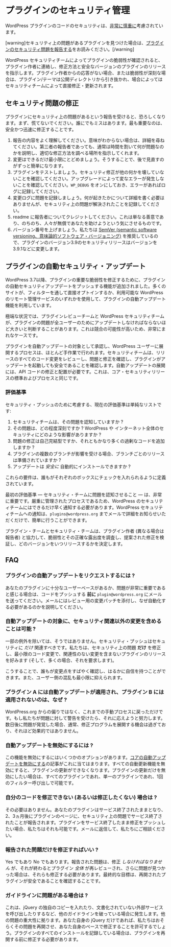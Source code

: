 <!-- 
# Managing Your Plugin's Security
 -->
# プラグインのセキュリティ管理

<!-- 
The security of code in WordPress plugins is taken [very seriously](https://wordpress.org/about/security/).
 -->
WordPress プラグインのコードのセキュリティは、[非常に慎重に](https://wordpress.org/about/security/)考慮されています。

<!-- 
[warning]If you have found a plugin with a security issue, please read [Reporting Plugin Security Issues](https://developer.wordpress.org/plugins/wordpress-org/plugin-security/reporting-plugin-security-issues/).[/warning]
 -->
[warning]セキュリティ上の問題があるプラグインを見つけた場合は、[プラグインのセキュリティ問題を報告する](https://developer.wordpress.org/plugins/wordpress-org/plugin-security/reporting-plugin-security-issues/)をお読みください。[/warning]

<!-- 
When a plugin vulnerability is verified by the WordPress Security Team, they contact the plugin author and direct them as to how to fix and release a secure version of the plugin. If there is a lack of response from the plugin author or if the vulnerability is severe, the plugin/theme is pulled from the public directory, and in some cases, fixed and updated directly by the Security Team.
 -->
WordPress セキュリティチームによってプラグインの脆弱性が確認されると、プラグイン作者に連絡し、修正方法と安全なバージョンのプラグインのリリースを指示します。プラグイン作者からの応答がない場合、または脆弱性が深刻な場合は、プラグイン/テーマは公開ディレクトリから引き抜かれ、場合によってはセキュリティチームによって直接修正・更新されます。

<!-- 
## Fixing Security Issues
 -->
## セキュリティ問題の修正

<!-- 
When you receive a report of security issues in your plugins, it can be terrifying. First, don't panic. Everyone makes mistakes. What matters most is fixing it safely and promptly.
 -->
プラグインにセキュリティ上の問題があるという報告を受けると、恐ろしくなります。まず、慌てないでください。誰にでもミスはあります。最も重要なのは、安全かつ迅速に修正することです。

<!-- 
1. Make sure you understand the report. If you're not sure what it means, ask for details. Even third-party reporters are usually willing to take the time to explain what's wrong and direct you where to research a proper fix.
2. Keep your changes as small as possible. This will make it much easier for you to review later on.
3. Test your plugin. Make sure the security fix doesn't break anything else. Make sure upgrading doesn't cause weird errors. Keep `WP_DEBUG` on and log any errors.
4. Document the issue in your change log. You don't need to include details on exactly what happened, but do document that a security issue was resolved.
5. Credit the reporter in your readme. This is just nice, and makes people more inclined to help you for free later on.
6. Bump your version number. We recommend [SemVer](https://semver.org/), so a security release for version 3.9 of your plugin would change the version to 3.9.1 and so on.
 -->
1. 報告の内容をよく理解してください。意味がわからない場合は、詳細を尋ねてください。第三者の報告者であっても、通常は時間を割いて何が問題なのかを説明し、適切な修正方法を調べる場所を指示してくれます。
2. 変更はできるだけ最小限にとどめましょう。そうすることで、後で見直すのがずっと簡単になります。
3. プラグインをテストしましょう。セキュリティ修正が他の何かを壊していないことを確認してください。アップグレードによって変なエラーが発生しないことを確認してください。`WP_DEBUG` をオンにしておき、エラーがあればログに記録してください。
4. 変更ログに問題を記録しましょう。何が起きたかについて詳細を書く必要はありませんが、セキュリティ上の問題が解決されたことを記録してください。
5. readme に報告者についてクレジットしてください。これは単なる善意であり、のちのち、人々が無償であなたを助けようという気にさせるものです。
6. バージョン番号を上げましょう。私たちは [SemVer (semantic software versioning、意味論的ソフトウェア・バージョニング)](https://semver.org/) を推奨しているので、プラグインのバージョン3.9のセキュリティリリースはバージョンを3.9.1などに変更します。

<!-- 
## Automatic Plugin Security Updates
 -->
## プラグインの自動セキュリティ・アップデート

<!-- 
Since WordPress 3.7, we have had the ability to push automatic security updates for plugins to fix critical vulnerabilities in plugins. Many sites have made use of the plugin automatic updates functionality, either by opting in directly through filters, or by using one of the many remote management services for WordPress that are available.
 -->
WordPress 3.7以降、プラグインの重要な脆弱性を修正するために、プラグインの自動セキュリティアップデートをプッシュする機能が追加されました。多くのサイトが、フィルターを通して直接オプトインするか、利用可能な WordPress のリモート管理サービスのいずれかを使用して、プラグインの自動アップデート機能を利用しています。

<!-- 
In extreme situations, the Plugin Review Team and the WordPress Security Team may determine a plugin issue is great enough that it must be updated for all users. This is exceptionally rare, as the potential for conflicts is high.
 -->
極端な状況では、プラグインレビューチームと WordPress セキュリティチームが、プラグインの問題が全ユーザーのためにアップデートしなければならないほど大きいと判断することがあります。これは競合の可能性が高いため、非常にまれなケースです。

<!-- 
The process of approving a plugin for an automatic update, and rolling it out to WordPress users, is highly manual. The security team reviews all code changes in the release, verifies the issue and the fix, and confirms the plugin is safe to trigger an update. Rolling out an automatic update requires modification and deployment of the API code. This is the same standard and process for a core security release.
 -->
プラグインを自動アップデートの対象として承認し、WordPress ユーザーに展開するプロセスは、ほとんど手作業で行われます。セキュリティチームは、リリースのすべてのコード変更をレビューし、問題と修正を確認し、プラグインがアップデートを起動しても安全であることを確認します。自動アップデートの展開には、API コードの修正と配置が必要です。これは、コア・セキュリティリリースの標準およびプロセスと同じです。

<!-- 
### Criteria
 -->
### 評価基準

<!-- 
The current criteria we take into consideration for a security push is a simple list:
 -->
セキュリティ・プッシュのために考慮する、現在の評価基準は単純なリストです:

<!-- 
1. Has the security team been made aware of the issue?
2. How severe is the issue? What impact would it have on the security of a WordPress install, and the greater internet?
3. Is the fix for the issue self-contained or does it add significant extra superfluous code?
4. If multiple branches of the plugin are affected, has a release per branch been prepared?
5. Can the update be _safely_ installed automatically?
 -->
1. セキュリティチームは、その問題を認知していますか ?
2. その問題は、どの程度深刻ですか ? WordPress や インターネット全体のセキュリティにどのような影響がありますか ?
3. 問題の修正は自己完結型ですか、それともかなり多くの過剰なコードを追加しますか ?
4. プラグインの複数のブランチが影響を受ける場合、ブランチごとのリリースは準備されていますか ?
5. アップデートは _安全に_ 自動的にインストールできますか ?

<!-- 
These requirements are defined in a way that anyone should be able to tick each box.
 -->
これらの要件は、誰もがそれぞれのボックスにチェックを入れられるように定義されています。

<!-- 
The first criterion — making the security team aware of the issue — is critical. Since it's a tightly controlled process, the WordPress security team needs to be notified as early as possible. Letting us know is as simple as emailing us at `plugins@wordpress.org` with the details.
 -->
最初の評価基準 — セキュリティ・チームに問題を認知させること — は、非常に重要です。厳重に管理されたプロセスであるため、WordPress のセキュリティチームにはできるだけ早く通知する必要があります。WordPress セキュリティチームへの通知は、`plugins@wordpress.org` までメールで詳細をお知らせいただくだけで、簡単に行うことができます。

<!-- 
The plugin and security teams will work with the plugin author (and the reporter, if different) to study the vulnerability and its exact exposure, verify the proposed fix, and determine what versions will be released and when.
 -->
プラグイン・チームとセキュリティ・チームは、プラグイン作者 (異なる場合は報告者) と協力して、脆弱性とその正確な露出度を調査し、提案された修正を検証し、どのバージョンをいつリリースするかを決定します。

<!-- 
## FAQ
 -->
## FAQ

<!-- 
### How do I request my plugin be automatically updated?
 -->
### プラグインの自動アップデートをリクエストするには ?

<!-- 
If you feel your plugin has a large enough user base or the issue is of great significance, email `plugin@wordpress.org` **before** you push the code. Include a patch of the changes for review in the email, and explain why you feel this should be automated.
 -->
あなたのプラグインに十分なユーザーベースがあるか、問題が非常に重要であると感じる場合は、コードをプッシュする **前に** `plugin@wordpress.org` にメールを送ってください。メールにはレビュー用の変更パッチを添付し、なぜ自動化する必要があるのかを説明してください。

<!-- 
### Can I include changes besides the security related ones for automated updates?
 -->
### 自動アップデートの対象に、セキュリティ関連以外の変更を含めることは可能 ?

<!-- 
With few exceptions, no. A security push should _only_ be security related. We prefer (and many times require) plugin releases which fix **only** the security issue, with minimal code changes and with no unrelated changes.
 -->
一部の例外を除いては、そうではありません。セキュリティ・プッシュはセキュリティに _だけ_ 関連すべきです。私たちは、セキュリティ上の問題 **だけ** を修正し、最小限のコード変更で、関連性のない変更を含まないプラグインのリリースを好みます (そして、多くの場合、それを要求します)。

<!-- 
This allows everyone to review the changes quickly and to be far more confident in them. Also it means there is a minimal amount of disruption on the part of the users.
 -->
こうすることで、誰もが変更点をすばやく確認し、はるかに自信を持つことができます。また、ユーザー側の混乱も最小限に抑えられます。

<!-- 
### Why did plugin A get a automatic update, but plugin B didn't?
 -->
### プラグイン A には自動アップデートが適用され、プラグイン B には適用されないのは、なぜ ?

<!-- 
It's not bias from WordPress.org, it's just a throwback to the manual process we've been using. If we're alerted to an issue, we'll work to handle it. If we find out several days later, the window of opportunity to get the fix rolled out has usually passed and it won't be as effective.
 -->
WordPress.org からの偏りではなく、これまでの手動プロセスに戻っただけです。もし私たちが問題に対して警告を受けたら、それに応えようと努力します。数日後に問題が発覚した場合、通常、修正プログラムを展開する機会は過ぎており、それほど効果的ではありません。

<!-- 
### How can I disable automatic updates?
 -->
### 自動アップデートを無効にするには ?

<!-- 
There are several options to disable this functionality. The article for [disabling core automatic updates](https://make.wordpress.org/core/2013/10/25/the-definitive-guide-to-disabling-auto-updates-in-wordpress-3-7/) applies here. Anything that disables all automatic update functionality will prevent plugin updates. If you only wish to disable plugin updates, whether for all plugins or a single plugin, you can do so with a single filter call.
 -->
この機能を無効にするにはいくつかのオプションがあります。[コアの自動アップデートを無効にする](https://make.wordpress.org/core/2013/10/25/the-definitive-guide-to-disabling-auto-updates-in-wordpress-3-7/)の記事がこれに当てはまります。すべての自動更新機能を無効にすると、プラグインの更新ができなくなります。プラグインの更新だけを無効にしたい場合は、すべてのプラグインであれ、単一のプラグインであれ、1回のフィルター呼び出しで可能です。

<!-- 
### What if I can't (or don't want to) fix my code?
 -->
### 自分のコードを修正できない (あるいは修正したくない) 場合は ?

<!-- 
You don't have to. Your plugin will remain closed and, after 2 or 3 months, the plugin page will report that it was closed for security issues. If you want to push a fix but keep the plugin closed, we can do that too. Just reply to the email and talk to us.
 -->
その必要はありません。あなたのプラグインはサービス終了されたままとなり、2、3ヵ月後にプラグインのページに、セキュリティ上の問題でサービス終了されたことが報告されます。プラグインをサービス終了したまま修正をプッシュしたい場合、私たちはそれも可能です。メールに返信して、私たちにご相談ください。

<!-- 
### Do I only have to fix the reported issue?
 -->
### 報告された問題だけを修正すればいい ?

<!-- 
Yes and no. You _do_ have to fix the issues reported, but when you're done, the _entire_ plugin is re-reviewed, and if more issues are found, you'll be required to fix those as well. The ultimate goal is to make sure the reopened plugin is safe.
 -->
Yes でもあり No でもあります。報告された問題は、修正 _しなければなりません_ が、それが終わるとプラグイン _全体_ が再レビューされ、さらに問題が見つかった場合は、それらも修正する必要があります。最終的な目標は、再開されたプラグインが安全であることを確認することです。

<!-- 
### What if I have guideline issues?
 -->
### ガイドラインに問題がある場合は ?

<!-- 
This comes up when people are breaking other guidelines like including their own copy of jQuery or making undocumented external service calls. It depends on the severity of the other issues. If it's just your own jQuery, we'll likely let it be reopened and allow you to fix that at your own pace. If you're logging all installs of your plugins, you'll be required to correct that before we reopen the plugin.
 -->
これは、jQuery の独自のコピーを入れたり、文書化されていない外部サービスを呼び出したりするなど、他のガイドラインを破っている場合に発生します。他の問題の重大性に拠ります。あなた自身の jQuery だけであれば、私たちはおそらくその問題を再開させ、あなた自身のペースで修正することを許可するでしょう。プラグインのすべてのインストールを記録している場合は、プラグインを再開する前に修正する必要があります。
